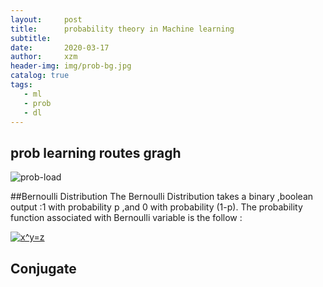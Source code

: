 ```yaml
---
layout:     post
title:      probability theory in Machine learning
subtitle:    
date:       2020-03-17
author:     xzm
header-img: img/prob-bg.jpg
catalog: true
tags:
   - ml
   - prob
   - dl
---
```



## prob learning routes gragh

![prob-load](https://raw.githubusercontent.com/YAyaXM/YAyaXM.github.io/master/img/prob.jpg)


##Bernoulli Distribution
The Bernoulli Distribution takes a binary ,boolean output :1 with probability p ,and 0 with probability (1-p).
The probability function associated with Bernoulli variable is the follow :

<a href="https://www.codecogs.com/eqnedit.php?latex=x^y=z" target="_blank"><img src="https://latex.codecogs.com/gif.latex?x^y=z" title="x^y=z" /></a>


## Conjugate
